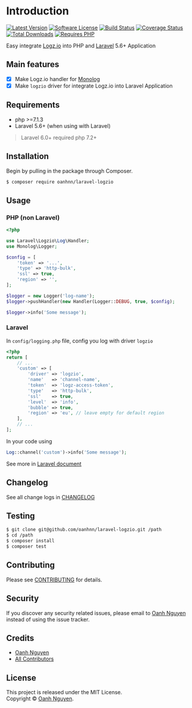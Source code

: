 # Introduction

[![Latest Version](https://img.shields.io/packagist/v/oanhnn/laravel-logzio.svg)](https://packagist.org/packages/oanhnn/laravel-logzio)
[![Software License](https://img.shields.io/github/license/oanhnn/laravel-logzio.svg)](LICENSE.md)
[![Build Status](https://img.shields.io/travis/oanhnn/laravel-logzio/master.svg)](https://travis-ci.org/oanhnn/laravel-logzio)
[![Coverage Status](https://img.shields.io/coveralls/github/oanhnn/laravel-logzio/master.svg)](https://coveralls.io/github/oanhnn/laravel-logzio?branch=master)
[![Total Downloads](https://img.shields.io/packagist/dt/oanhnn/laravel-logzio.svg)](https://packagist.org/packages/oanhnn/laravel-logzio)
[![Requires PHP](https://img.shields.io/travis/php-v/oanhnn/laravel-logzio.svg)](https://travis-ci.org/oanhnn/laravel-logzio)

Easy integrate [Logz.io](https://logz.io) into PHP and [Laravel](https://laravel.com) 5.6+ Application

## Main features

- [x] Make Logz.io handler for [Monolog](https://packagist.org/packages/monolog/monolog)
- [x] Make `logzio` driver for integrate Logz.io into Laravel Application

## Requirements

* php >=7.1.3
* Laravel 5.6+ (when using with Laravel)

> Laravel 6.0+ required php 7.2+

## Installation

Begin by pulling in the package through Composer.

```bash
$ composer require oanhnn/laravel-logzio
```

## Usage

### PHP (non Laravel)

```php
<?php

use Laravel\Logzio\Log\Handler;
use Monolog\Logger;

$config = [
    'token' => '...',
    'type' => 'http-bulk',
    'ssl' => true,
    'region' => '',
];

$logger = new Logger('log-name');
$logger->pushHandler(new Handler(Logger::DEBUG, true, $config);

$logger->info('Some message');
```

### Laravel

In `config/logging.php` file, config you log with driver `logzio`

```php
<?php
return [
    // ...
	'custom' => [
	    'driver' => 'logzio',
	    'name'   => 'channel-name',
	    'token'  => 'logz-access-token',
	    'type'   => 'http-bulk',
	    'ssl'    => true,
	    'level'  => 'info',
	    'bubble' => true,
	    'region' => 'eu', // leave empty for default region
	],
	// ...
];

```

In your code using

```php
Log::channel('custom')->info('Some message');

```

See more in [Laravel document](https://laravel.com/docs/5.6/logging)

## Changelog

See all change logs in [CHANGELOG](CHANGELOG.md)

## Testing

```bash
$ git clone git@github.com/oanhnn/laravel-logzio.git /path
$ cd /path
$ composer install
$ composer test
```

## Contributing

Please see [CONTRIBUTING](CONTRIBUTING.md) for details.

## Security

If you discover any security related issues, please email to [Oanh Nguyen](mailto:oanhnn.bk@gmail.com) instead of 
using the issue tracker.

## Credits

- [Oanh Nguyen](https://github.com/oanhnn)
- [All Contributors](../../contributors)

## License

This project is released under the MIT License.   
Copyright © [Oanh Nguyen](https://oanhnn.github.io/).
